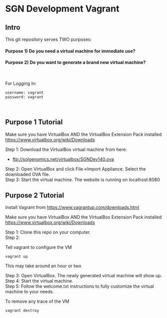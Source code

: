 # SGN Development Vagrant

## Intro

This git repository serves TWO purposes:

#### Purpose 1) Do you need a virtual machine for immediate use?<br/>
#### Purpose 2) Do you want to generate a brand new virtual machine?<br/>
<br/>

For Logging In:
```
username: vagrant
password: vagrant
```
<br/>

## Purpose 1 Tutorial

Make sure you have VirtualBox AND the VirtualBox Extension Pack installed
https://www.virtualbox.org/wiki/Downloads

Step 1: Download the VirtualBox virtual machine from here: <br/>
* ftp://solgenomics.net/virtualbox/SGNDev140.ova 

Step 2: Open VirtualBox and click File->Import Appliance. Select the downloaded OVA file.<br/>
Step 3: Start the virtual machine. The website is running on localhost:8080<br/>

## Purpose 2 Tutorial

Install Vagrant from https://www.vagrantup.com/downloads.html 

Make sure you have VirtualBox AND the VirtualBox Extension Pack installed
https://www.virtualbox.org/wiki/Downloads

Step 1: Clone this repo on your computer.<br/>
Step 2:<br/>

Tell vagrant to configure the VM
```
vagrant up
```
This may take around an hour or two

Step 3: Open VirtualBox. The newly generated virtual machine will show up.<br/>
Step 4: Start the virtual machine.<br/>
Step 5: Follow the welcome.txt instructions to fully customize the virtual machine to your needs.<br/>

To remove any trace of the VM
```
vagrant destroy
```
